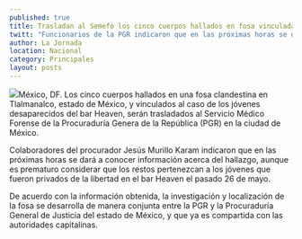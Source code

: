 ```yaml
---
published: true
title: Trasladan al Semefo los cinco cuerpos hallados en fosa vinculada al caso Heaven
twitt: "Funcionarios de la PGR indicaron que en las próximas horas se dará a conocer información, aunque aún es prematuro considerar que los restos pertenezcan a los jóvenes desaparecidos"
author: La Jornada
location: Nacional
category: Principales
layout: posts
---
```


![](http://i.imgur.com/4XUfdqAm.jpg)México, DF. Los cinco cuerpos hallados en una fosa clandestina en Tlalmanalco, estado de México, y vinculados al caso de los jóvenes desaparecidos del bar Heaven, serán trasladados al Servicio Médico Forense de la Procuraduría Genera de la República (PGR) en la ciudad de México.

Colaboradores del procurador Jesús Murillo Karam indicaron que en las próximas horas se dará a conocer información acerca del hallazgo, aunque es prematuro considerar que los restos pertenezcan a los jóvenes que fueron privados de la libertad en el bar Heaven el pasado 26 de mayo.

De acuerdo con la información obtenida, la investigación y localización de la fosa se desarrolla de manera conjunta entre la PGR y la Procuraduría General de Justicia del estado de México, y que ya es compartida con las autoridades capitalinas.
